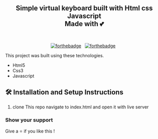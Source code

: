 <h2 align="center">
  Simple virtual keyboard built with Html css Javascript <br/>
  Made with 💕
</h2>
<div align="center">

</div>

<br/>

<center>

[![forthebadge](https://forthebadge.com/images/badges/built-with-love.svg)](https://forthebadge.com) &nbsp;
[![forthebadge](https://forthebadge.com/images/badges/open-source.svg)](https://forthebadge.com) &nbsp;

</center>


This project was built using these technologies.

- Html5
- Css3
- Javascript


## 🛠 Installation and Setup Instructions

1. clone This repo navigate to index.html and open it with live server 
### Show your support

Give a ⭐ if you like this !

